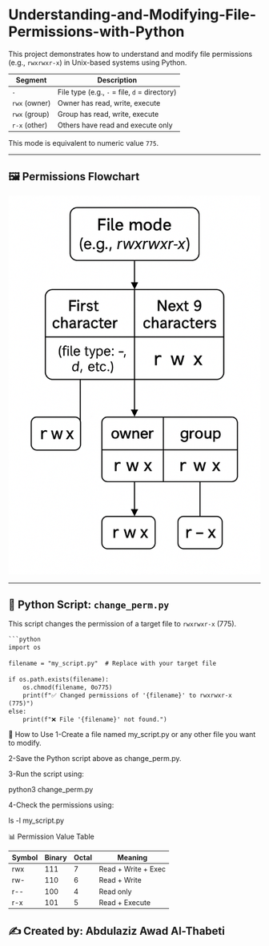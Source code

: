# Understanding-and-Modifying-File-Permissions-with-Python
This project demonstrates how to understand and modify file permissions (e.g., `rwxrwxr-x`) in Unix-based systems using Python.


| Segment      | Description                       |
|--------------|-----------------------------------|
| `-`          | File type (e.g., `-` = file, `d` = directory) |
| `rwx` (owner)| Owner has read, write, execute    |
| `rwx` (group)| Group has read, write, execute    |
| `r-x` (other)| Others have read and execute only |

This mode is equivalent to numeric value `775`.

---

## 🖼️ Permissions Flowchart

![Permissions Flowchart](https://github.com/Aziz-AlTH/Understanding-and-Modifying-File-Permissions-with-Python/blob/main/Image2%20.png?raw=true)

---

## 🧪 Python Script: `change_perm.py`

This script changes the permission of a target file to `rwxrwxr-x` (775).
```
```python
import os

filename = "my_script.py"  # Replace with your target file

if os.path.exists(filename):
    os.chmod(filename, 0o775)
    print(f"✅ Changed permissions of '{filename}' to rwxrwxr-x (775)")
else:
    print(f"❌ File '{filename}' not found.")
```


🚀 How to Use
1-Create a file named my_script.py or any other file you want to modify.

2-Save the Python script above as change_perm.py.

3-Run the script using:

python3 change_perm.py

4-Check the permissions using:

ls -l my_script.py

📊 Permission Value Table

| Symbol | Binary | Octal | Meaning             |
| ------ | ------ | ----- | ------------------- |
| rwx    | 111    | 7     | Read + Write + Exec |
| rw-    | 110    | 6     | Read + Write        |
| r--    | 100    | 4     | Read only           |
| r-x    | 101    | 5     | Read + Execute      |


## ✍️ Created by: Abdulaziz Awad Al-Thabeti







